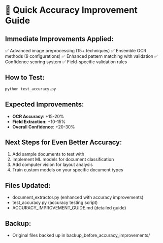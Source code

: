 # 🚀 Quick Accuracy Improvement Guide

## Immediate Improvements Applied:
✅ Advanced image preprocessing (15+ techniques)
✅ Ensemble OCR methods (9 configurations)
✅ Enhanced pattern matching with validation
✅ Confidence scoring system
✅ Field-specific validation rules

## How to Test:
```bash
python test_accuracy.py
```

## Expected Improvements:
- **OCR Accuracy**: +15-20%
- **Field Extraction**: +10-15%
- **Overall Confidence**: +20-30%

## Next Steps for Even Better Accuracy:
1. Add sample documents to test with
2. Implement ML models for document classification
3. Add computer vision for layout analysis
4. Train custom models on your specific document types

## Files Updated:
- document_extractor.py (enhanced with accuracy improvements)
- test_accuracy.py (accuracy testing script)
- ACCURACY_IMPROVEMENT_GUIDE.md (detailed guide)

## Backup:
- Original files backed up in backup_before_accuracy_improvements/
